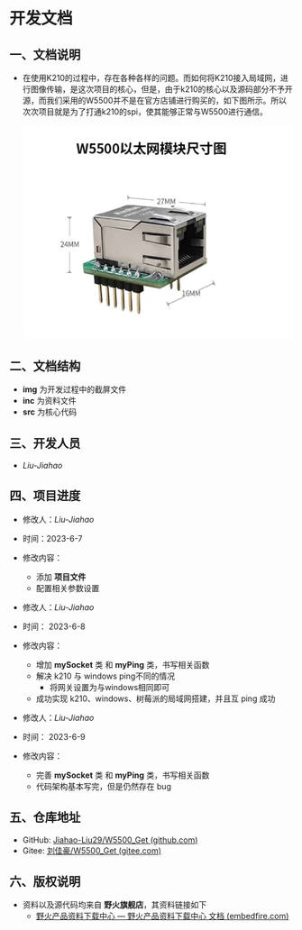 # 开发文档

## 一、文档说明

- 在使用K210的过程中，存在各种各样的问题。而如何将K210接入局域网，进行图像传输，是这次项目的核心，但是，由于k210的核心以及源码部分不予开源，而我们采用的W5500并不是在官方店铺进行购买的，如下图所示。所以次次项目就是为了打通k210的spi，使其能够正常与W5500进行通信。

  ![](.\inc\img\w5500img.jpg)



## 二、文档结构

- **img** 为开发过程中的截屏文件
- **inc** 为资料文件
- **src** 为核心代码



## 三、开发人员

- *Liu-Jiahao*



## 四、项目进度

- 修改人：*Liu-Jiahao*
- 时间：2023-6-7
- 修改内容：
  - 添加 **项目文件** 
  - 配置相关参数设置



- 修改人：*Liu-Jiahao*
- 时间： 2023-6-8
- 修改内容：
  - 增加 **mySocket** 类 和 **myPing** 类，书写相关函数
  - 解决 k210 与 windows ping不同的情况
    - 将网关设置为与windows相同即可
  - 成功实现 k210、windows、树莓派的局域网搭建，并且互 ping 成功



- 修改人：*Liu-Jiahao*
- 时间： 2023-6-9
- 修改内容：
  - 完善 **mySocket** 类 和 **myPing** 类，书写相关函数
  - 代码架构基本写完，但是仍然存在 bug



## 五、仓库地址

- GitHub: [Jiahao-Liu29/W5500_Get (github.com)](https://github.com/Jiahao-Liu29/W5500_Get)
- Gitee: [刘佳豪/W5500_Get (gitee.com)](https://gitee.com/liu-jiahaohappy/W5500_Get)



## 六、版权说明

- 资料以及源代码均来自 **野火旗舰店**，其资料链接如下
  - [野火产品资料下载中心 — 野火产品资料下载中心 文档 (embedfire.com)](https://doc.embedfire.com/products/link/zh/latest/index.html)

